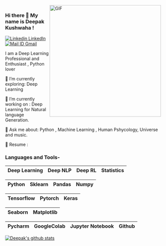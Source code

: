 <img align="right" alt="GIF" src="https://i.imgur.com/9GNZGLH.gif" width="360"/>

### Hi there 👋 My name is Deepak Kushwaha ! 

[![Linkedin](https://i.stack.imgur.com/gVE0j.png) LinkedIn](https://www.linkedin.com/in/deepak-kushwaha818/)&nbsp;
[![Mail ID](https://pbs.twimg.com/profile_images/892067670970978305/_K34MGL8_100x100.jpg) Gmail](https://mail.google.com/mail/?view=cm&fs=1&to=deepakkushwaha818@gmail.com)&nbsp;
<!--

Here are some ideas to get you started:

- 🔭 I’m currently working on ...
- 🌱 I’m currently learning ...
- 👯 I’m looking to collaborate on ...
- 🤔 I’m looking for help with ...
- 💬 Ask me about ...
- 📫 How to reach me: ...
- 😄 Pronouns: ...
- ⚡ Fun fact: ...

-->

I am a  Deep Learning Professional and Enthusiast , Python lover
 

🌱 I’m currently exploring: Deep Learning

🔭 I’m currently working on : Deep Learning for Natural language Generation.

💬 Ask me about: Python , Machine Learning , Human Pshycology, Universe and music.

📄 Resume : 

### Languages and Tools-


| Deep Learning | Deep NLP | Deep RL | Statistics |
| :---: | :---: | :---: | :---: |

| Python | Sklearn | Pandas | Numpy
| :---: | :---: | :---: | :---: |

Tensorflow | Pytorch | Keras |
| :---: | :---: | :---: |

| Seaborn | Matplotlib |
| :---: | :---: |

| Pycharm | GoogleColab | Jupyter Notebook | Github |
| :---: | :---: | :---: | :---: |

[![Deepak's github stats](https://github-readme-stats.vercel.app/api?username=KushwahaDK)](https://github.com/KushwahaDK/github-readme-stats)
